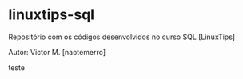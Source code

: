 # linuxtips-sql
Repositório com os códigos desenvolvidos no curso SQL [LinuxTips]

Autor: Victor M. [naotemerro]

teste